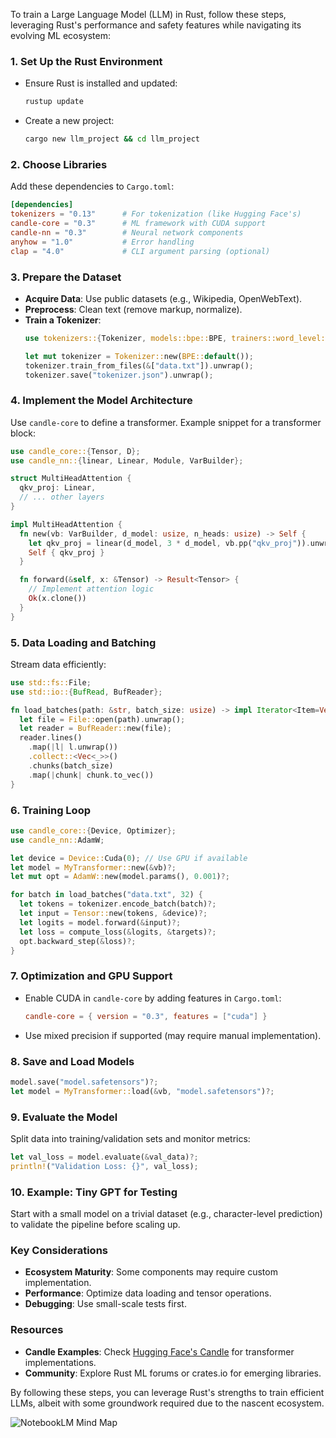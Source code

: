 To train a Large Language Model (LLM) in Rust, follow these steps, leveraging Rust's performance and safety features while navigating its evolving ML ecosystem:

### 1. **Set Up the Rust Environment**
   - Ensure Rust is installed and updated:
     ```bash
     rustup update
     ```
   - Create a new project:
     ```bash
     cargo new llm_project && cd llm_project
     ```

### 2. **Choose Libraries**
   Add these dependencies to `Cargo.toml`:
   ```toml
   [dependencies]
   tokenizers = "0.13"      # For tokenization (like Hugging Face's)
   candle-core = "0.3"      # ML framework with CUDA support
   candle-nn = "0.3"        # Neural network components
   anyhow = "1.0"           # Error handling
   clap = "4.0"             # CLI argument parsing (optional)
   ```

### 3. **Prepare the Dataset**
   - **Acquire Data**: Use public datasets (e.g., Wikipedia, OpenWebText).
   - **Preprocess**: Clean text (remove markup, normalize).
   - **Train a Tokenizer**:
     ```rust
     use tokenizers::{Tokenizer, models::bpe::BPE, trainers::word_level::WordLevelTrainer};

     let mut tokenizer = Tokenizer::new(BPE::default());
     tokenizer.train_from_files(&["data.txt"]).unwrap();
     tokenizer.save("tokenizer.json").unwrap();
     ```

### 4. **Implement the Model Architecture**
   Use `candle-core` to define a transformer. Example snippet for a transformer block:
   ```rust
   use candle_core::{Tensor, D};
   use candle_nn::{linear, Linear, Module, VarBuilder};

   struct MultiHeadAttention {
     qkv_proj: Linear,
     // ... other layers
   }

   impl MultiHeadAttention {
     fn new(vb: VarBuilder, d_model: usize, n_heads: usize) -> Self {
       let qkv_proj = linear(d_model, 3 * d_model, vb.pp("qkv_proj")).unwrap();
       Self { qkv_proj }
     }

     fn forward(&self, x: &Tensor) -> Result<Tensor> {
       // Implement attention logic
       Ok(x.clone())
     }
   }
   ```

### 5. **Data Loading and Batching**
   Stream data efficiently:
   ```rust
   use std::fs::File;
   use std::io::{BufRead, BufReader};

   fn load_batches(path: &str, batch_size: usize) -> impl Iterator<Item=Vec<String>> {
     let file = File::open(path).unwrap();
     let reader = BufReader::new(file);
     reader.lines()
       .map(|l| l.unwrap())
       .collect::<Vec<_>>()
       .chunks(batch_size)
       .map(|chunk| chunk.to_vec())
   }
   ```

### 6. **Training Loop**
   ```rust
   use candle_core::{Device, Optimizer};
   use candle_nn::AdamW;

   let device = Device::Cuda(0); // Use GPU if available
   let model = MyTransformer::new(&vb)?;
   let mut opt = AdamW::new(model.params(), 0.001)?;

   for batch in load_batches("data.txt", 32) {
     let tokens = tokenizer.encode_batch(batch)?;
     let input = Tensor::new(tokens, &device)?;
     let logits = model.forward(&input)?;
     let loss = compute_loss(&logits, &targets)?;
     opt.backward_step(&loss)?;
   }
   ```

### 7. **Optimization and GPU Support**
   - Enable CUDA in `candle-core` by adding features in `Cargo.toml`:
     ```toml
     candle-core = { version = "0.3", features = ["cuda"] }
     ```
   - Use mixed precision if supported (may require manual implementation).

### 8. **Save and Load Models**
   ```rust
   model.save("model.safetensors")?;
   let model = MyTransformer::load(&vb, "model.safetensors")?;
   ```

### 9. **Evaluate the Model**
   Split data into training/validation sets and monitor metrics:
   ```rust
   let val_loss = model.evaluate(&val_data)?;
   println!("Validation Loss: {}", val_loss);
   ```

### 10. **Example: Tiny GPT for Testing**
   Start with a small model on a trivial dataset (e.g., character-level prediction) to validate the pipeline before scaling up.

### Key Considerations
- **Ecosystem Maturity**: Some components may require custom implementation.
- **Performance**: Optimize data loading and tensor operations.
- **Debugging**: Use small-scale tests first.

### Resources
- **Candle Examples**: Check [Hugging Face's Candle](https://github.com/huggingface/candle) for transformer implementations.
- **Community**: Explore Rust ML forums or crates.io for emerging libraries.

By following these steps, you can leverage Rust's strengths to train efficient LLMs, albeit with some groundwork required due to the nascent ecosystem.


![NotebookLM Mind Map](https://github.com/user-attachments/assets/95c6a885-71c3-48ae-9e81-d7b0f9f4f343)

